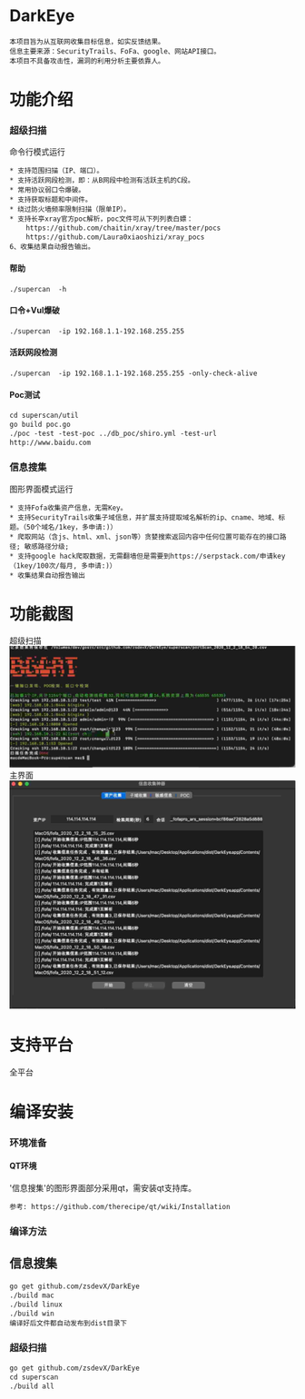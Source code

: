 # DarkEye
```
本项目旨为从互联网收集目标信息，如实反馈结果。
信息主要来源：SecurityTrails、FoFa、google、网站API接口。
本项目不具备攻击性，漏洞的利用分析主要依靠人。
```
功能介绍
===
### 超级扫描
命令行模式运行
```aidl
* 支持范围扫描（IP、端口）。
* 支持活跃网段检测，即：从B网段中检测有活跃主机的C段。
* 常用协议弱口令爆破。
* 支持获取标题和中间件。
* 绕过防火墙频率限制扫描（限单IP）。
* 支持长亭xray官方poc解析，poc文件可从下列列表白嫖：
    https://github.com/chaitin/xray/tree/master/pocs
    https://github.com/Laura0xiaoshizi/xray_pocs
6、收集结果自动报告输出。
```

#### 帮助
```aidl
./supercan  -h
```

#### 口令+Vul爆破
```aidl
./supercan  -ip 192.168.1.1-192.168.255.255
```
#### 活跃网段检测
```aidl
./supercan  -ip 192.168.1.1-192.168.255.255 -only-check-alive
```

#### Poc测试
```aidl
cd superscan/util
go build poc.go
./poc -test -test-poc ../db_poc/shiro.yml -test-url http://www.baidu.com
```

### 信息搜集
图形界面模式运行
```aidl
* 支持Fofa收集资产信息，无需Key。
* 支持SecurityTrails收集子域信息，并扩展支持提取域名解析的ip、cname、地域、标题。（50个域名/1key，多申请:)）
* 爬取网站（含js、html、xml、json等）贪婪搜索返回内容中任何位置可能存在的接口路径; 敏感路径分级;
* 支持google hack爬取数据，无需翻墙但是需要到https://serpstack.com/申请key（1key/100次/每月, 多申请:)）
* 收集结果自动报告输出    
```

功能截图
===
超级扫描
![avatar](screenshot/superscan.jpg)
主界面
![avatar](screenshot/darkeye.jpg)


支持平台
===
全平台


编译安装
===

### 环境准备
#### QT环境
'信息搜集'的图形界面部分采用qt，需安装qt支持库。
```qt
参考: https://github.com/therecipe/qt/wiki/Installation
```

### 编译方法
## 信息搜集
```golnag
go get github.com/zsdevX/DarkEye
./build mac
./build linux
./build win
编译好后文件都自动发布到dist目录下
```

### 超级扫描
```golang
go get github.com/zsdevX/DarkEye
cd superscan
./build all
```

